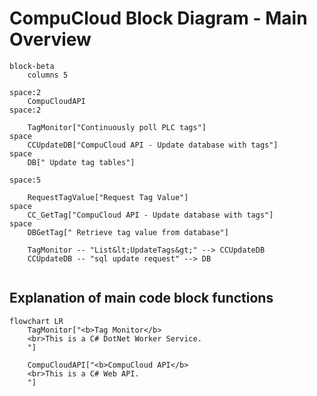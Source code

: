 
# CompuCloud Block Diagram - Main Overview

```mermaid
block-beta 
    columns 5

space:2 
    CompuCloudAPI
space:2 
    
    TagMonitor["Continuously poll PLC tags"]
space
    CCUpdateDB["CompuCloud API - Update database with tags"]
space
    DB[" Update tag tables"]

space:5 

    RequestTagValue["Request Tag Value"]
space
    CC_GetTag["CompuCloud API - Update database with tags"]
space 
    DBGetTag[" Retrieve tag value from database"]
    
    TagMonitor -- "List&lt;UpdateTags&gt;" --> CCUpdateDB 
    CCUpdateDB -- "sql update request" --> DB 


```

## Explanation of main code block functions

```mermaid
flowchart LR
    TagMonitor["<b>Tag Monitor</b>
    <br>This is a C# DotNet Worker Service.
    "]

    CompuCloudAPI["<b>CompuCloud API</b>
    <br>This is a C# Web API.
    "]

```
